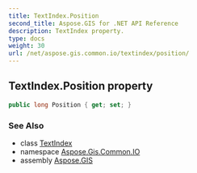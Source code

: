 ```yaml
---
title: TextIndex.Position
second_title: Aspose.GIS for .NET API Reference
description: TextIndex property. 
type: docs
weight: 30
url: /net/aspose.gis.common.io/textindex/position/
---
```

## TextIndex.Position property

```csharp
public long Position { get; set; }
```

### See Also

* class [TextIndex](../)
* namespace [Aspose.Gis.Common.IO](../../textindex/)
* assembly [Aspose.GIS](../../../)


